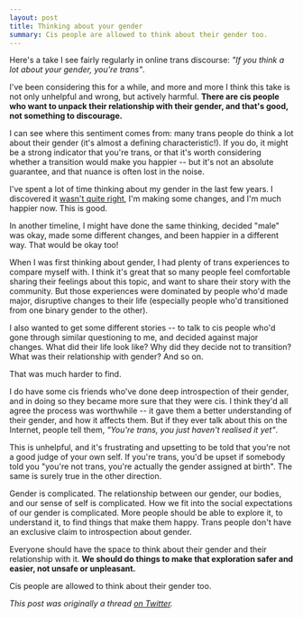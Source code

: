 ```yaml
---
layout: post
title: Thinking about your gender
summary: Cis people are allowed to think about their gender too.
---
```


Here's a take I see fairly regularly in online trans discourse: _"If you think a lot about your gender, you're trans"_.

I've been considering this for a while, and more and more I think this take is not only unhelpful and wrong, but actively harmful.
**There are cis people who want to unpack their relationship with their gender, and that's good, not something to discourage.**

I can see where this sentiment comes from: many trans people do think a lot about their gender (it's almost a defining characteristic!).
If you do, it might be a strong indicator that you're trans, or that it's worth considering whether a transition would make you happier -- but it's not an absolute guarantee, and that nuance is often lost in the noise.

I've spent a lot of time thinking about my gender in the last few years.
I discovered it [wasn't quite right](/2019/06/regeneration/), I'm making some changes, and I'm much happier now.
This is good.

In another timeline, I might have done the same thinking, decided "male" was okay, made some different changes, and been happier in a different way.
That would be okay too!

When I was first thinking about gender, I had plenty of trans experiences to compare myself with.
I think it's great that so many people feel comfortable sharing their feelings about this topic, and want to share their story with the community.
But those experiences were dominated by people who'd made major, disruptive changes to their life (especially people who'd transitioned from one binary gender to the other).

I also wanted to get some different stories -- to talk to cis people who'd gone through similar questioning to me, and decided against major changes.
What did their life look like?
Why did they decide not to transition?
What was their relationship with gender?
And so on.

That was much harder to find.

I do have some cis friends who've done deep introspection of their gender, and in doing so they became more sure that they were cis.
I think they'd all agree the process was worthwhile -- it gave them a better understanding of their gender, and how it affects them.
But if they ever talk about this on the Internet, people tell them, *"You're trans, you just haven't realised it yet"*.

This is unhelpful, and it's frustrating and upsetting to be told that you're not a good judge of your own self.
If you're trans, you'd be upset if somebody told you "you're not trans, you're actually the gender assigned at birth".
The same is surely true in the other direction.

Gender is complicated.
The relationship between our gender, our bodies, and our sense of self is complicated.
How we fit into the social expectations of our gender is complicated.
More people should be able to explore it, to understand it, to find things that make them happy.
Trans people don't have an exclusive claim to introspection about gender.

Everyone should have the space to think about their gender and their relationship with it.
**We should do things to make that exploration safer and easier, not unsafe or unpleasant.**

Cis people are allowed to think about their gender too.

*This post was originally a thread [on Twitter](https://twitter.com/alexwlchan/status/1251790486341390338).*
